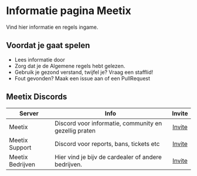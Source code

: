 # Informatie pagina Meetix

Vind hier informatie en regels ingame.



## Voordat je gaat spelen

* Lees informatie door
* Zorg dat je de Algemene regels hebt gelezen.
* Gebruik je gezond verstand, twijfel je? Vraag een stafflid!
* Fout gevonden? Maak een issue aan of een PullRequest

## Meetix Discords

| Server | Info | Invite |
|---|---|:---:|
| Meetix | Discord voor informatie, community en gezellig praten| [Invite](https://discord.gg/meetix) |
| Meetix Support | Discord voor reports, bans, tickets etc | [Invite](https://discord.gg/groningenrp) |
| Meetix Bedrijven | Hier vind je bijv de cardealer of andere bedrijven. | [Invite](https://discord.gg/fY7DGkQ9Cv) |
